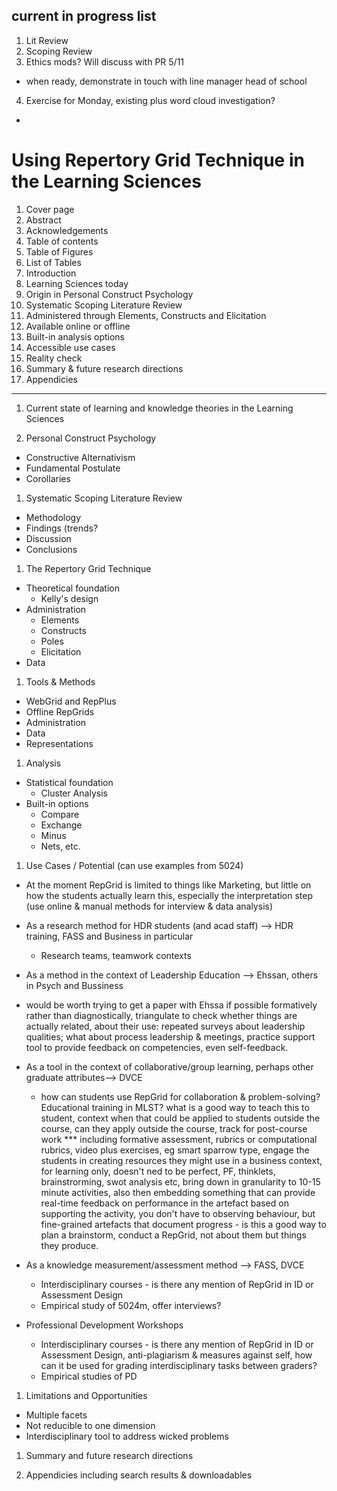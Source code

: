 ## current in progress list
1. Lit Review
2. Scoping Review
3. Ethics mods? Will discuss with PR 5/11
- when ready, demonstrate in touch with line manager head of school
4. Exercise for Monday, existing plus word cloud investigation?
- 

# Using Repertory Grid Technique in the Learning Sciences
1. Cover page
1. Abstract
1. Acknowledgements
1. Table of contents
1. Table of Figures
1. List of Tables
1. Introduction
1. Learning Sciences today
1. Origin in Personal Construct Psychology
1. Systematic Scoping Literature Review
1. Administered through Elements, Constructs and Elicitation
1. Available online or offline
1. Built-in analysis options
1. Accessible use cases
1. Reality check
1. Summary & future research directions
1. Appendicies

---

1. Current state of learning and knowledge theories in the Learning Sciences


1. Personal Construct Psychology
- Constructive Alternativism
- Fundamental Postulate
- Corollaries

1. Systematic Scoping Literature Review
- Methodology
- Findings (trends?
- Discussion
- Conclusions

1. The Repertory Grid Technique
- Theoretical foundation
  - Kelly's design
- Administration
  - Elements
  - Constructs
  - Poles
  - Elicitation
- Data

1. Tools & Methods

- WebGrid and RepPlus
- Offline RepGrids
- Administration
- Data
- Representations

1. Analysis
- Statistical foundation
  - Cluster Analysis
- Built-in options
  - Compare
  - Exchange
  - Minus
  - Nets, etc.

1.  Use Cases / Potential (can use examples from 5024)
- At the moment RepGrid is limited to things like Marketing, but little on how the students actually learn this, especially the interpretation step (use online & manual methods for interview & data analysis)
- As a research method for HDR students (and acad staff) --> HDR training, FASS and Business in particular
  - Research teams, teamwork contexts
- As a method in the context of Leadership Education --> Ehssan, others in Psych and Bussiness
- would be worth trying to get a paper with Ehssa if possible formatively rather than diagnostically, triangulate to check whether things are actually related, about their use: repeated surveys about leadership qualities; what about process leadership & meetings, practice support tool to provide feedback on competencies, even self-feedback. 

- As a tool in the context of collaborative/group learning, perhaps other graduate attributes--> DVCE
  - how can students use RepGrid for collaboration & problem-solving? Educational training in MLST? what is a good way to teach this to student, context when that could be applied to students outside the course, can they apply outside the course, track for post-course work *** including formative assessment, rubrics or computational rubrics, video plus exercises, eg smart sparrow type, engage the students in creating resources they might use in a business context, for learning only, doesn't ned to be perfect, PF, thinklets, brainstrorming, swot analysis etc, bring down in granularity to 10-15 minute activities, also then embedding something that can provide real-time feedback on performance in the artefact based on supporting the activity, you don't have to observing behaviour, but fine-grained artefacts that document progress - is this a good way to plan a brainstorm, conduct a RepGrid, not about them but things they produce.
  
- As a knowledge measurement/assessment method --> FASS, DVCE
  - Interdisciplinary courses - is there any mention of RepGrid in ID or Assessment Design
  - Empirical study of 5024m, offer interviews?
  
- Professional Development Workshops
  - Interdisciplinary courses - is there any mention of RepGrid in ID or Assessment Design, anti-plagiarism & measures against self, how can it be used for grading interdisciplinary tasks between graders?
  - Empirical studies of PD

1. Limitations and Opportunities
- Multiple facets
- Not reducible to one dimension
- Interdisciplinary tool to address wicked problems

1. Summary and future research directions

1. Appendicies including search results & downloadables
